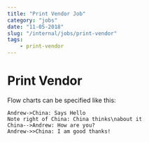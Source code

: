 ```yaml
---
title: "Print Vendor Job"
category: "jobs"
date: "11-05-2018"
slug: "/internal/jobs/print-vendor"
tags:
    - print-vendor
---
```


Print Vendor
===

Flow charts can be specified like this:
```sequence
Andrew->China: Says Hello
Note right of China: China thinks\nabout it
China-->Andrew: How are you?
Andrew->>China: I am good thanks!
```